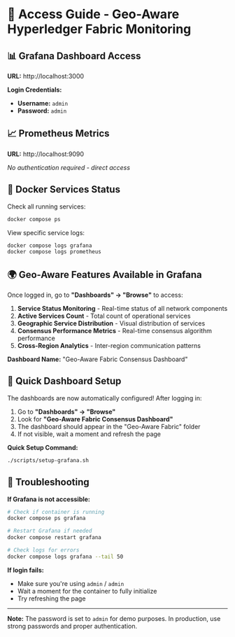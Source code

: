 # 🔐 Access Guide - Geo-Aware Hyperledger Fabric Monitoring

## 📊 Grafana Dashboard Access

**URL:** http://localhost:3000

**Login Credentials:**
- **Username:** `admin`
- **Password:** `admin`

## 📈 Prometheus Metrics

**URL:** http://localhost:9090

*No authentication required - direct access*

## 🐳 Docker Services Status

Check all running services:
```bash
docker compose ps
```

View specific service logs:
```bash
docker compose logs grafana
docker compose logs prometheus
```

## 🌍 Geo-Aware Features Available in Grafana

Once logged in, go to **"Dashboards" → "Browse"** to access:

1. **Service Status Monitoring** - Real-time status of all network components
2. **Active Services Count** - Total count of operational services
3. **Geographic Service Distribution** - Visual distribution of services
4. **Consensus Performance Metrics** - Real-time consensus algorithm performance
5. **Cross-Region Analytics** - Inter-region communication patterns

**Dashboard Name:** "Geo-Aware Fabric Consensus Dashboard"

## 🚀 Quick Dashboard Setup

The dashboards are now automatically configured! After logging in:

1. Go to **"Dashboards" → "Browse"**
2. Look for **"Geo-Aware Fabric Consensus Dashboard"**
3. The dashboard should appear in the "Geo-Aware Fabric" folder
4. If not visible, wait a moment and refresh the page

**Quick Setup Command:**
```bash
./scripts/setup-grafana.sh
```

## 🔧 Troubleshooting

**If Grafana is not accessible:**
```bash
# Check if container is running
docker compose ps grafana

# Restart Grafana if needed
docker compose restart grafana

# Check logs for errors
docker compose logs grafana --tail 50
```

**If login fails:**
- Make sure you're using `admin` / `admin`
- Wait a moment for the container to fully initialize
- Try refreshing the page

---

**Note:** The password is set to `admin` for demo purposes. In production, use strong passwords and proper authentication.
